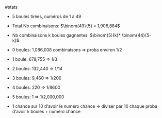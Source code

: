 #stats

- 5 boules tirées, numéros de 1 à 49
- Total Nb combinaisons: $\binom{49}{5} = 1,906,884$
- Nb combinaisons k boules gagnantes: $\binom{5}{k}* \binom{44}{5-k}$

- 0 boules: 1,086,008 combinaisons => proba environ 1/2
- 1 boule: 678,755 => 1/3
- 2 boules: 132,440 => 1/14
- 3 boules: 9,460 => 1/200
- 4 boules: 220 => 1/8600
- 5 boules: 1 => 1/2,000,000

- 1 chance sur 10 d'avoir le numéro chance => diviser par 10 chaque proba d'avoir k boules + numéro chance
